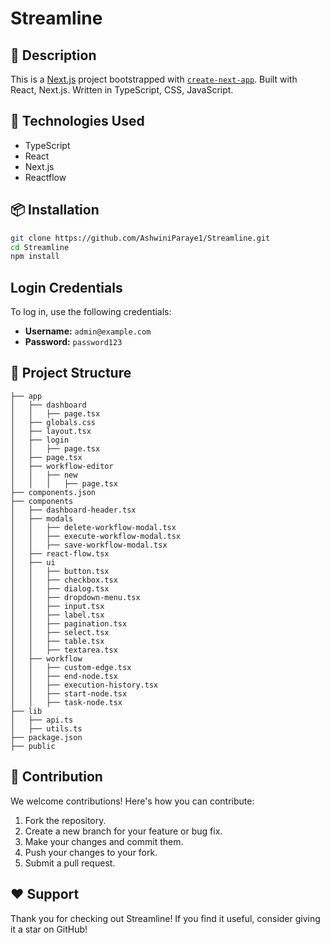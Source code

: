 # Streamline

## 📝 Description

This is a [Next.js](https://nextjs.org) project bootstrapped with [`create-next-app`](https://nextjs.org/docs/app/api-reference/cli/create-next-app). Built with React, Next.js. Written in TypeScript, CSS, JavaScript.

## 🔧 Technologies Used

- TypeScript
- React
- Next.js
- Reactflow

## 📦 Installation

```sh
git clone https://github.com/AshwiniParaye1/Streamline.git
cd Streamline
npm install
```

## Login Credentials

To log in, use the following credentials:

- **Username:** `admin@example.com`
- **Password:** `password123`

## 📂 Project Structure

```
├── app
│   ├── dashboard
│   │   ├── page.tsx
│   ├── globals.css
│   ├── layout.tsx
│   ├── login
│   │   ├── page.tsx
│   ├── page.tsx
│   ├── workflow-editor
│   │   ├── new
│   │   │   ├── page.tsx
├── components.json
├── components
│   ├── dashboard-header.tsx
│   ├── modals
│   │   ├── delete-workflow-modal.tsx
│   │   ├── execute-workflow-modal.tsx
│   │   ├── save-workflow-modal.tsx
│   ├── react-flow.tsx
│   ├── ui
│   │   ├── button.tsx
│   │   ├── checkbox.tsx
│   │   ├── dialog.tsx
│   │   ├── dropdown-menu.tsx
│   │   ├── input.tsx
│   │   ├── label.tsx
│   │   ├── pagination.tsx
│   │   ├── select.tsx
│   │   ├── table.tsx
│   │   ├── textarea.tsx
│   ├── workflow
│   │   ├── custom-edge.tsx
│   │   ├── end-node.tsx
│   │   ├── execution-history.tsx
│   │   ├── start-node.tsx
│   │   ├── task-node.tsx
├── lib
│   ├── api.ts
│   ├── utils.ts
├── package.json
├── public

```

## 🤝 Contribution

We welcome contributions! Here's how you can contribute:

1.  Fork the repository.
2.  Create a new branch for your feature or bug fix.
3.  Make your changes and commit them.
4.  Push your changes to your fork.
5.  Submit a pull request.

## ❤️ Support

Thank you for checking out Streamline! If you find it useful, consider giving it a star on GitHub!
